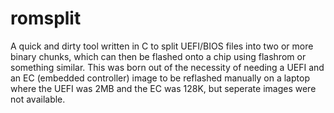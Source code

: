 # romsplit
A quick and dirty tool written in C to split UEFI/BIOS files into two or more binary chunks, which can then be flashed onto a chip using flashrom or something similar.  This was born out of the necessity of needing a UEFI and an EC (embedded controller) image to be reflashed manually on a laptop where the UEFI was 2MB and the EC was 128K, but seperate images were not available.
